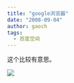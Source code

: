 ```yaml
---
title: "google浏览器"
date: "2008-09-04"
author: gaoch
tags:
  - 百度空间
---
```


这个比较有意思。  
  
<img src="http://hiphotos.baidu.com/spring%5Fgao/pic/item/3108044f5952c92faec3ab4c.jpg" class="blogimg" />
